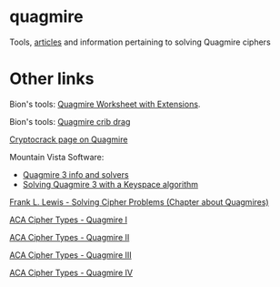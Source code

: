 # quagmire
Tools, [articles](https://github.com/doranchak/quagmire/tree/main/aca-articles) and information pertaining to solving Quagmire ciphers

# Other links

Bion's tools: [Quagmire Worksheet with Extensions](https://williammason.github.io/rec-crypt/gadget_forms/quagmire_extended9.html).

Bion's tools: [Quagmire crib drag](https://williammason.github.io/rec-crypt/gadget_forms/quag_crib_drag.html)

[Cryptocrack page on Quagmire](https://sites.google.com/site/cryptocrackprogram/user-guide/cipher-types/substitution/quagmire)

Mountain Vista Software:
* [Quagmire 3 info and solvers](http://www.mountainvistasoft.com/cryptoden/index.php/algorithms/quagmire-3.html)
* [Solving Quagmire 3 with a Keyspace algorithm](http://www.mountainvistasoft.com/cryptoden/articles/Q3%20Keyspace.pdf)

[Frank L. Lewis - Solving Cipher Problems (Chapter about Quagmires)](https://archive.org/details/solving-cipher-problems.-frank-l-lewis.-c-58_202203/page/42/mode/2up)

[ACA Cipher Types - Quagmire I](https://www.cryptogram.org/downloads/aca.info/ciphers/QuagmireI.pdf)

[ACA Cipher Types - Quagmire II](https://www.cryptogram.org/downloads/aca.info/ciphers/QuagmireII.pdf)

[ACA Cipher Types - Quagmire III](https://www.cryptogram.org/downloads/aca.info/ciphers/QuagmireIII.pdf)

[ACA Cipher Types - Quagmire IV](https://www.cryptogram.org/downloads/aca.info/ciphers/QuagmireIV.pdf)
